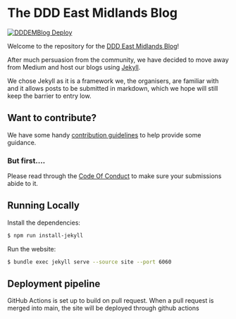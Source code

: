 # The DDD East Midlands Blog

[![DDDEMBlog Deploy](https://github.com/DDDEastMidlandsLimited/dddem-blog/actions/workflows/main.yml/badge.svg?branch=main)](https://github.com/DDDEastMidlandsLimited/dddem-blog/actions/workflows/main.yml)

Welcome to the repository for the [DDD East Midlands Blog](https://blog.dddeastmidlands.com/)!

After much persuasion from the community, we have decided to move away from Medium and host our blogs using [Jekyll](https://jekyllrb.com/).

We chose Jekyll as it is a framework we, the organisers, are familiar with and it allows posts to be submitted in markdown, which we hope will still keep the barrier to entry low.

## Want to contribute?

We have some handy [contribution guidelines](.github/contributing.md) to help provide some guidance.

### But first....

Please read through the [Code Of Conduct](./CODE_OF_CONDUCT.md) to make sure your submissions abide to it.

## Running Locally

Install the dependencies:

~~~bash
$ npm run install-jekyll
~~~

Run the website:

~~~bash
$ bundle exec jekyll serve --source site --port 6060
~~~

## Deployment pipeline

GitHub Actions is set up to build on pull request. When a pull request is merged into main, the site will be deployed through github actions
